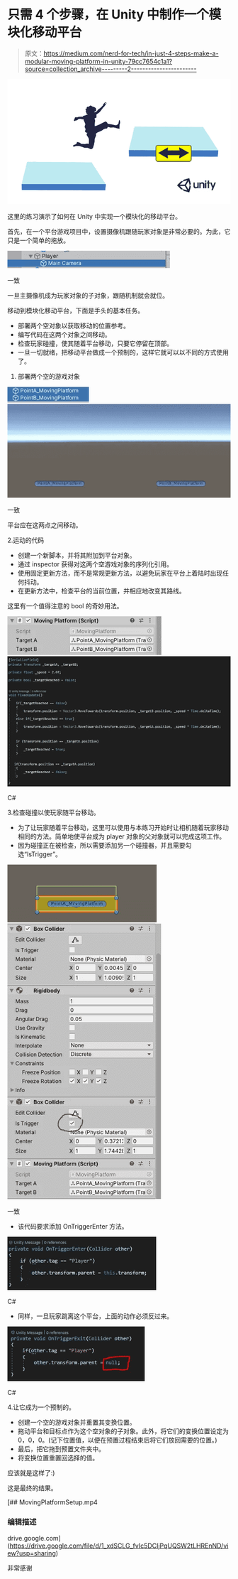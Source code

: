 # 只需 4 个步骤，在 Unity 中制作一个模块化移动平台

> 原文：<https://medium.com/nerd-for-tech/in-just-4-steps-make-a-modular-moving-platform-in-unity-79cc7654c1a1?source=collection_archive---------2----------------------->

![](img/62bccdc9482ebb16202054f6382f9119.png)

这里的练习演示了如何在 Unity 中实现一个模块化的移动平台。

首先，在一个平台游戏项目中，设置摄像机跟随玩家对象是非常必要的。为此，它只是一个简单的拖放。

![](img/852f0cc722aa8150bd7f362dc58a2500.png)

一致

一旦主摄像机成为玩家对象的子对象，跟随机制就会就位。

移动到模块化移动平台，下面是手头的基本任务。

*   部署两个空对象以获取移动的位置参考。
*   编写代码在这两个对象之间移动。
*   检查玩家碰撞，使其随着平台移动，只要它停留在顶部。
*   一旦一切就绪，把移动平台做成一个预制的，这样它就可以以不同的方式使用了。

1.  部署两个空的游戏对象

![](img/e714c6e61287dff1891b6df97f65a1a8.png)![](img/c205fb6f5bf2778d6235d4073f1e6c3e.png)

一致

平台应在这两点之间移动。

2.运动的代码

*   创建一个新脚本，并将其附加到平台对象。
*   通过 inspector 获得对这两个空游戏对象的序列化引用。
*   使用固定更新方法，而不是常规更新方法，以避免玩家在平台上着陆时出现任何抖动。
*   在更新方法中，检查平台的当前位置，并相应地改变其路线。

这里有一个值得注意的 bool 的奇妙用法。

![](img/92b1872c97b95fde52a252539a1dba8b.png)![](img/a6d361ff90f6ef45d91e5cedaa71cbf1.png)

C#

3.检查碰撞以使玩家随平台移动。

*   为了让玩家随着平台移动，这里可以使用与本练习开始时让相机随着玩家移动相同的方法。简单地使平台成为 player 对象的父对象就可以完成这项工作。
*   因为碰撞正在被检查，所以需要添加另一个碰撞器，并且需要勾选“IsTrigger”。

![](img/650cccbf6c2b02ed0e014c705a1e1c0b.png)![](img/13e494cfe80dfd2cc24d0d60bfb45f93.png)

一致

*   该代码要求添加 OnTriggerEnter 方法。

![](img/e6a20f3a091d3bbeb896c48dd4af3842.png)

C#

*   同样，一旦玩家跳离这个平台，上面的动作必须反过来。

![](img/85e04de8f8dcc4bba43aed435ec96740.png)

C#

4.让它成为一个预制的。

*   创建一个空的游戏对象并重置其变换位置。
*   拖动平台和目标点作为这个空对象的子对象。此外，将它们的变换位置设定为 0，0，0。(记下位置值，以便在预置过程结束后将它们放回需要的位置。)
*   最后，把它拖到预置文件夹中。
*   将变换位置重置回选择的值。

应该就是这样了:)

这是最终的结果。

 [## MovingPlatformSetup.mp4

### 编辑描述

drive.google.com](https://drive.google.com/file/d/1_xdSCLG_fvIc5DCIjPqUQSW2tLHREnND/view?usp=sharing) 

非常感谢